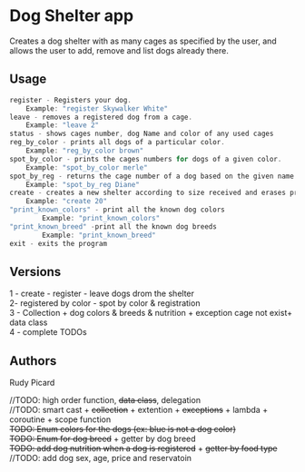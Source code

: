 # Dog Shelter app

Creates a dog shelter with as many cages as specified by the user, and allows the user to add, remove and list dogs already there.

## Usage

```kotlin
register - Registers your dog.
    Example: "register Skywalker White"
leave - removes a registered dog from a cage.
    Example: "leave 2"
status - shows cages number, dog Name and color of any used cages 
reg_by_color - prints all dogs of a particular color.
    Example: "reg_by_color brown"
spot_by_color - prints the cages numbers for dogs of a given color.
    Example: "spot_by_color merle"
spot_by_reg - returns the cage number of a dog based on the given name.
    Example: "spot_by_reg Diane"
create - creates a new shelter according to size received and erases previous one
    Example: "create 20"
"print_known_colors" - print all the known dog colors
        Example: "print_known_colors"
"print_known_breed" -print all the known dog breeds
        Example: "print_known_breed"
exit - exits the program
```

## Versions
1 - create - register - leave dogs drom the shelter  
2- registered by color - spot by color & registration  
3 - Collection + dog colors & breeds & nutrition + exception cage not exist+ data class  
4 - complete TODOs

## Authors
Rudy Picard

//TODO: high order function, ~~data class~~, delegation  
//TODO: smart cast + ~~collection~~ + extention + ~~exceptions~~ + lambda + coroutine + scope function  
~~TODO: Enum colors for the dogs (ex: blue is not a dog color)~~  
~~TODO: Enum for dog breed~~ + getter by dog breed  
~~TODO: add dog  nutrition when a dog is registered~~ + ~~getter by food type~~  
//TODO: add dog sex, age, price and reservatoin